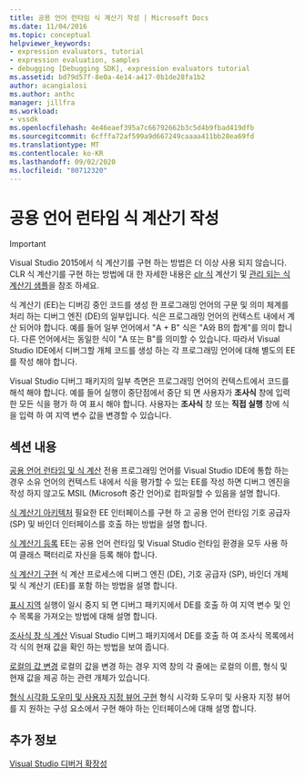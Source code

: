 ```yaml
---
title: 공용 언어 런타임 식 계산기 작성 | Microsoft Docs
ms.date: 11/04/2016
ms.topic: conceptual
helpviewer_keywords:
- expression evaluators, tutorial
- expression evaluation, samples
- debugging [Debugging SDK], expression evaluators tutorial
ms.assetid: bd79d57f-8e0a-4e14-a417-0b1de28fa1b2
author: acangialosi
ms.author: anthc
manager: jillfra
ms.workload:
- vssdk
ms.openlocfilehash: 4e46eaef395a7c66792662b3c5d4b9fbad419dfb
ms.sourcegitcommit: 6cfffa72af599a9d667249caaaa411bb28ea69fd
ms.translationtype: MT
ms.contentlocale: ko-KR
ms.lasthandoff: 09/02/2020
ms.locfileid: "80712320"
---
```

# <a name="writing-a-common-language-runtime-expression-evaluator"></a>공용 언어 런타임 식 계산기 작성
> [!IMPORTANT]
> Visual Studio 2015에서 식 계산기를 구현 하는 방법은 더 이상 사용 되지 않습니다. CLR 식 계산기를 구현 하는 방법에 대 한 자세한 내용은 [clr 식](https://github.com/Microsoft/ConcordExtensibilitySamples/wiki/CLR-Expression-Evaluators) 계산기 및 [관리 되는 식 계산기 샘플](https://github.com/Microsoft/ConcordExtensibilitySamples/wiki/Managed-Expression-Evaluator-Sample)을 참조 하세요.

 식 계산기 (EE)는 디버깅 중인 코드를 생성 한 프로그래밍 언어의 구문 및 의미 체계를 처리 하는 디버그 엔진 (DE)의 일부입니다. 식은 프로그래밍 언어의 컨텍스트 내에서 계산 되어야 합니다. 예를 들어 일부 언어에서 "A + B" 식은 "A와 B의 합계"를 의미 합니다. 다른 언어에서는 동일한 식이 "A 또는 B"를 의미할 수 있습니다. 따라서 Visual Studio IDE에서 디버그할 개체 코드를 생성 하는 각 프로그래밍 언어에 대해 별도의 EE를 작성 해야 합니다.

 Visual Studio 디버그 패키지의 일부 측면은 프로그래밍 언어의 컨텍스트에서 코드를 해석 해야 합니다. 예를 들어 실행이 중단점에서 중단 되 면 사용자가 **조사식** 창에 입력 한 모든 식을 평가 하 여 표시 해야 합니다. 사용자는 **조사식** 창 또는 **직접 실행** 창에 식을 입력 하 여 지역 변수 값을 변경할 수 있습니다.

## <a name="in-this-section"></a>섹션 내용
 [공용 언어 런타임 및 식 계산](../../extensibility/debugger/common-language-runtime-and-expression-evaluation.md) 전용 프로그래밍 언어를 Visual Studio IDE에 통합 하는 경우 소유 언어의 컨텍스트 내에서 식을 평가할 수 있는 EE를 작성 하면 디버그 엔진을 작성 하지 않고도 MSIL (Microsoft 중간 언어)로 컴파일할 수 있음을 설명 합니다.

 [식 계산기 아키텍처](../../extensibility/debugger/expression-evaluator-architecture.md) 필요한 EE 인터페이스를 구현 하 고 공용 언어 런타임 기호 공급자 (SP) 및 바인더 인터페이스를 호출 하는 방법을 설명 합니다.

 [식 계산기 등록](../../extensibility/debugger/registering-an-expression-evaluator.md) EE는 공용 언어 런타임 및 Visual Studio 런타임 환경을 모두 사용 하 여 클래스 팩터리로 자신을 등록 해야 합니다.

 [식 계산기 구현](../../extensibility/debugger/implementing-an-expression-evaluator.md) 식 계산 프로세스에 디버그 엔진 (DE), 기호 공급자 (SP), 바인더 개체 및 식 계산기 (EE)를 포함 하는 방법을 설명 합니다.

 [표시 지역](../../extensibility/debugger/displaying-locals.md) 실행이 일시 중지 되 면 디버그 패키지에서 DE를 호출 하 여 지역 변수 및 인수 목록을 가져오는 방법에 대해 설명 합니다.

 [조사식 창 식 계산](../../extensibility/debugger/evaluating-a-watch-window-expression.md) Visual Studio 디버그 패키지에서 DE를 호출 하 여 조사식 목록에서 각 식의 현재 값을 확인 하는 방법을 보여 줍니다.

 [로컬의 값 변경](../../extensibility/debugger/changing-the-value-of-a-local.md) 로컬의 값을 변경 하는 경우 지역 창의 각 줄에는 로컬의 이름, 형식 및 현재 값을 제공 하는 관련 개체가 있습니다.

 [형식 시각화 도우미 및 사용자 지정 뷰어 구현](../../extensibility/debugger/implementing-type-visualizers-and-custom-viewers.md) 형식 시각화 도우미 및 사용자 지정 뷰어를 지 원하는 구성 요소에서 구현 해야 하는 인터페이스에 대해 설명 합니다.

## <a name="see-also"></a>추가 정보
 [Visual Studio 디버거 확장성](../../extensibility/debugger/visual-studio-debugger-extensibility.md)
